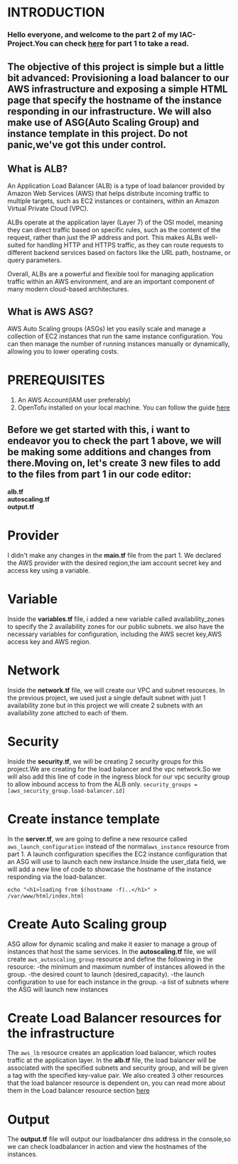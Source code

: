 # INTRODUCTION
### Hello everyone, and welcome to the part 2 of my IAC-Project.You can check [here](https://github.com/DavidAde1/IAC-Project1) for part 1 to take a read.
## The objective of this project is simple but a little bit advanced: Provisioning a load balancer to our AWS infrastructure and exposing a simple HTML page that specify the hostname of the instance responding in our infrastructure. We will also make use of ASG(Auto Scaling Group) and instance template in this project. Do not panic,we've got this under control.

## What is ALB?
An Application Load Balancer (ALB) is a type of load balancer provided by Amazon Web Services (AWS) that helps distribute incoming traffic to multiple targets, such as EC2 instances or containers, within an Amazon Virtual Private Cloud (VPC).

ALBs operate at the application layer (Layer 7) of the OSI model, meaning they can direct traffic based on specific rules, such as the content of the request, rather than just the IP address and port. This makes ALBs well-suited for handling HTTP and HTTPS traffic, as they can route requests to different backend services based on factors like the URL path, hostname, or query parameters.

Overall, ALBs are a powerful and flexible tool for managing application traffic within an AWS environment, and are an important component of many modern cloud-based architectures.

## What is AWS ASG?
AWS Auto Scaling groups (ASGs) let you easily scale and manage a collection of EC2 instances that run the same instance configuration. You can then manage the number of running instances manually or dynamically, allowing you to lower operating costs.

# PREREQUISITES
1. An AWS Account(IAM user preferably)
2. OpenTofu installed on your local machine. You can follow the guide [here](https://opentofu.org/docs/intro/install/)

## Before we get started with this, i want to endeavor you to check the part 1 above, we will be making some additions and changes from there.Moving on, let's create 3 new files to add to the files from part 1 in our code editor:
**alb.tf**  
**autoscaling.tf**   
**output.tf**   

# Provider
 I didn't make any changes in the **main.tf** file from the part 1. We declared the AWS provider with the desired region,the iam account secret key and access key using a variable.

# Variable 
 Inside the **variables.tf** file, i added a new variable called availability_zones to specify the 2 availability zones for our public subnets. we also have the necessary variables for configuration, including the  AWS secret key,AWS access key and AWS region. 

 # Network
  Inside the **network.tf** file, we will create our VPC and subnet resources. In the previous project, we used just a single default subnet with just 1 availability zone but in this project we will create 2 subnets with an availability zone attched to each of them.

# Security
Inside the **security.tf**, we will be creating 2 security groups for this project.We are creating for the load balancer and the vpc network.So we will also add this line of code in the ingress block for our vpc security group to allow inbound access to from the ALB only.
`security_groups = [aws_security_group.load-balancer.id]`


# Create instance template 
In the **server.tf**, we are going to define a new resource called ```aws_launch_configuration``` instead of the normal```aws_instance``` resource from part 1. A launch configuration specifies the EC2 instance configuration that an ASG will use to launch each new instance.Inside the user_data field, we will add a new line of code to showcase the hostname of the instance responding via the load-balancer.
```
echo "<h1>loading from $(hostname -f)..</h1>" > /var/www/html/index.html
```
# Create Auto Scaling group
ASG allow for dynamic scaling and make it easier to manage a group of instances that host the same services. In the **autoscaling.tf** file, we will create ```aws_autoscaling_group``` resource and define the following in the resource:
    -the minimum and maximum number of instances allowed in the group.
    -the desired count to launch (desired_capacity).
    -the launch configuration to use for each instance in the group.
    -a list of subnets where the ASG will launch new instances

# Create Load Balancer resources for the infrastructure
 The ```aws_lb``` resource creates an application load balancer, which routes traffic at the application layer. In the **alb.tf** file, the load balancer will be associated with the specified subnets and security group, and will be given a tag with the specified key-value pair. We also created 3 other resources that the load balancer resource is dependent on, you can read more about them in the Load balancer resource section [here](https://developer.hashicorp.com/terraform/tutorials/aws/aws-asg)

# Output
The **output.tf** file will output our loadbalancer dns address in the console,so we can check loadbalancer in action and view the hostnames of the instances.




